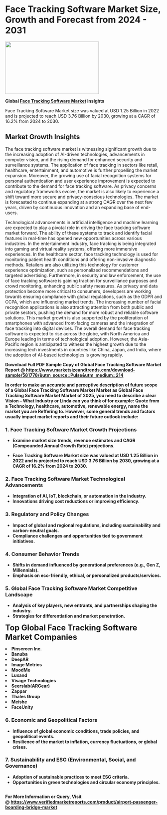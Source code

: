 <H1>Face Tracking Software Market Size, Growth and Forecast from 2024 - 2031</H1><img class="aligncenter size-medium wp-image-584254" src="https://thirdeyenews.in/wp-content/uploads/2024/09/Global-Market-Research-300x168.jpeg" alt="" width="300" height="168" /><p><strong>Global&nbsp;<a href="https://www.marketsizeandtrends.com/download-sample/581778/&amp;utm_source=Pulse&amp;utm_medium=214">Face Tracking Software Market</a> Insights</strong></p><p>Face Tracking Software Market size was valued at USD 1.25 Billion in 2022 and is projected to reach USD 3.76 Billion by 2030, growing at a CAGR of 16.2% from 2024 to 2030.</p><p><h2>Market Growth Insights</h2> <p>The face tracking software market is witnessing significant growth due to the increasing adoption of AI-driven technologies, advancements in computer vision, and the rising demand for enhanced security and surveillance systems. The application of face tracking in sectors like retail, healthcare, entertainment, and automotive is further propelling the market expansion. Moreover, the growing use of facial recognition systems for personal authentication and user experience improvement is expected to contribute to the demand for face tracking software. As privacy concerns and regulatory frameworks evolve, the market is also likely to experience a shift toward more secure and privacy-conscious technologies. The market is forecasted to continue expanding at a strong CAGR over the next few years, driven by continuous innovation and an expanding base of end-users.</p> <p><strong></strong></p> <p>Technological advancements in artificial intelligence and machine learning are expected to play a pivotal role in driving the face tracking software market forward. The ability of these systems to track and identify facial features in real-time has opened new opportunities across various industries. In the entertainment industry, face tracking is being integrated into gaming and virtual reality systems, offering more immersive experiences. In the healthcare sector, face tracking technology is used for monitoring patient health conditions and offering non-invasive diagnostic methods. Retailers are also utilizing this technology for customer experience optimization, such as personalized recommendations and targeted advertising. Furthermore, in security and law enforcement, the use of face tracking software is gaining traction for surveillance purposes and crowd monitoring, enhancing public safety measures. As privacy and data protection become more critical to consumers, developers are working towards ensuring compliance with global regulations, such as the GDPR and CCPA, which are influencing market trends. The increasing number of facial recognition applications is also attracting attention from both public and private sectors, pushing the demand for more robust and reliable software solutions. This market growth is also supported by the proliferation of smartphones with advanced front-facing cameras and the integration of face tracking into digital devices. The overall demand for face tracking software is expected to rise across the globe, with North America and Europe leading in terms of technological adoption. However, the Asia-Pacific region is anticipated to witness the highest growth due to the increasing tech investments in countries like China, Japan, and India, where the adoption of AI-based technologies is growing rapidly. <p><strong></p><p><span class=""><strong>Download Full PDF Sample Copy of Global Face Tracking Software Market Report</strong> @ <a href="https://www.marketsizeandtrends.com/download-sample/581778/&amp;utm_source=Pulse&amp;utm_medium=214" target="_blank">https://www.marketsizeandtrends.com/download-sample/581778/&amp;utm_source=Pulse&amp;utm_medium=214</a></span></p><p>In order to make an accurate and perceptive description of future scope of a Global&nbsp;Face Tracking Software Market Market as Global&nbsp;Face Tracking Software Market Market of 2025, you need to describe a clear Vision &ndash; What Industry or Linda can you think of for example: Quote from a Technology, healthcare, automotive, renewable energy, name the market you are Reffering to. However, some general trends and factors usually impact market reports and their future outlook include:</p><h3>1.&nbsp;<strong>Face Tracking Software Market Growth Projections</strong></h3><ul><li>Examine market size trends, revenue estimates and CAGR (Compounded Annual Growth Rate) projections.</li><li><p>Face Tracking Software Market size was valued at USD 1.25 Billion in 2022 and is projected to reach USD 3.76 Billion by 2030, growing at a CAGR of 16.2% from 2024 to 2030.</p></li></ul><h3>2.&nbsp;<strong>Face Tracking Software Market Technological Advancements</strong></h3><ul><li>Integration of AI, IoT, blockchain, or automation in the industry.</li><li>Innovations driving cost reductions or improving efficiency.</li></ul><h3>3.&nbsp;<strong>Regulatory and Policy Changes</strong></h3><ul><li>Impact of global and regional regulations, including sustainability and carbon-neutral goals.</li><li>Compliance challenges and opportunities tied to government initiatives.</li></ul><h3>4.&nbsp;<strong>Consumer Behavior Trends</strong></h3><ul><li>Shifts in demand influenced by generational preferences (e.g., Gen Z, Millennials).</li><li>Emphasis on eco-friendly, ethical, or personalized products/services.</li></ul><h3>5.&nbsp;<strong>Global Face Tracking Software Market Competitive Landscape</strong></h3><ul><li>Analysis of key players, new entrants, and partnerships shaping the industry.</li><li>Strategies for differentiation and market penetration.</li></ul><p data-pm-slice="1 1 []"><span style="color: inherit; font-family: inherit; font-size: 25px;">Top Global Face Tracking Software Market Companies</span></p><div class="" data-test-id=""><p><li>Pinscreen Inc.</li><li> Banuba</li><li> DeepAR</li><li> Image Metrics</li><li> MoodMe</li><li> Luxand</li><li> Visage Technologies</li><li> Seerslab(ARGear)</li><li> Zappar</li><li> Thales Group</li><li> Meishe</li><li> FaceUnity</li></p></div><h3>6.&nbsp;<strong>Economic and Geopolitical Factors</strong></h3><ul><li>Influence of global economic conditions, trade policies, and geopolitical events.</li><li>Resilience of the market to inflation, currency fluctuations, or global crises.</li></ul><h3>7.&nbsp;<strong>Sustainability and ESG (Environmental, Social, and Governance)</strong></h3><ul><li>Adoption of sustainable practices to meet ESG criteria.</li><li>Opportunities in green technologies and circular economy principles.</li></ul><h2><strong style="font-size: 14px;">For More Information or Query, Visit @&nbsp;</strong><a style="background-color: #ffffff; font-size: 14px;" href="https://www.marketsizeandtrends.com/report/face-tracking-software-market/" target="_blank">https://www.verifiedmarketreports.com/product/airport-passenger-boarding-bridge-market</a></h2>
